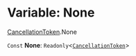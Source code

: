 # Variable: None

[CancellationToken](/en/auto-docs/free-layout-editor/modules/CancellationToken.md).None

`Const` **None**: `Readonly`<[`CancellationToken`](/en/auto-docs/free-layout-editor/interfaces/CancellationToken-1.md)>
